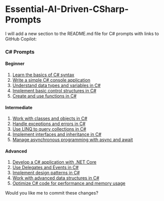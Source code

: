 # Essential-AI-Driven-CSharp-Prompts

I will add a new section to the README.md file for C# prompts with links to GitHub Copilot:

### C# Prompts

#### Beginner
1. [Learn the basics of C# syntax](https://github.com/copilot?prompt=learn%20the%20basics%20of%20csharp%20syntax)
2. [Write a simple C# console application](https://github.com/copilot?prompt=write%20a%20simple%20csharp%20console%20application)
3. [Understand data types and variables in C#](https://github.com/copilot?prompt=understand%20data%20types%20and%20variables%20in%20csharp)
4. [Implement basic control structures in C#](https://github.com/copilot?prompt=implement%20basic%20control%20structures%20in%20csharp)
5. [Create and use functions in C#](https://github.com/copilot?prompt=create%20and%20use%20functions%20in%20csharp)

#### Intermediate
1. [Work with classes and objects in C#](https://github.com/copilot?prompt=work%20with%20classes%20and%20objects%20in%20csharp)
2. [Handle exceptions and errors in C#](https://github.com/copilot?prompt=handle%20exceptions%20and%20errors%20in%20csharp)
3. [Use LINQ to query collections in C#](https://github.com/copilot?prompt=use%20linq%20to%20query%20collections%20in%20csharp)
4. [Implement interfaces and inheritance in C#](https://github.com/copilot?prompt=implement%20interfaces%20and%20inheritance%20in%20csharp)
5. [Manage asynchronous programming with async and await](https://github.com/copilot?prompt=manage%20asynchronous%20programming%20with%20async%20and%20await%20in%20csharp)

#### Advanced
1. [Develop a C# application with .NET Core](https://github.com/copilot?prompt=develop%20a%20csharp%20application%20with%20dotnet%20core)
2. [Use Delegates and Events in C#](https://github.com/copilot?prompt=use%20delegates%20and%20events%20in%20csharp)
3. [Implement design patterns in C#](https://github.com/copilot?prompt=implement%20design%20patterns%20in%20csharp)
4. [Work with advanced data structures in C#](https://github.com/copilot?prompt=work%20with%20advanced%20data%20structures%20in%20csharp)
5. [Optimize C# code for performance and memory usage](https://github.com/copilot?prompt=optimize%20csharp%20code%20for%20performance%20and%20memory%20usage)

Would you like me to commit these changes?
